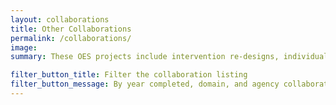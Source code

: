 ```yaml
---
layout: collaborations
title: Other Collaborations
permalink: /collaborations/
image:
summary: These OES projects include intervention re-designs, individual agency collaborations, and wild card projects 

filter_button_title: Filter the collaboration listing
filter_button_message: By year completed, domain, and agency collaborator
---
```

